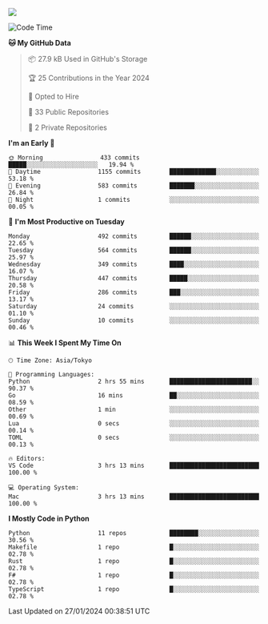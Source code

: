 ![](https://komarev.com/ghpvc/?username=kitagawa-hr)

<!--START_SECTION:waka-->
![Code Time](http://img.shields.io/badge/Code%20Time-762%20hrs%201%20min-blue)

**🐱 My GitHub Data** 

> 📦 27.9 kB Used in GitHub's Storage 
 > 
> 🏆 25 Contributions in the Year 2024
 > 
> 💼 Opted to Hire
 > 
> 📜 33 Public Repositories 
 > 
> 🔑 2 Private Repositories 
 > 
**I'm an Early 🐤** 

```text
🌞 Morning                433 commits         █████░░░░░░░░░░░░░░░░░░░░   19.94 % 
🌆 Daytime                1155 commits        █████████████░░░░░░░░░░░░   53.18 % 
🌃 Evening                583 commits         ███████░░░░░░░░░░░░░░░░░░   26.84 % 
🌙 Night                  1 commits           ░░░░░░░░░░░░░░░░░░░░░░░░░   00.05 % 
```
📅 **I'm Most Productive on Tuesday** 

```text
Monday                   492 commits         ██████░░░░░░░░░░░░░░░░░░░   22.65 % 
Tuesday                  564 commits         ██████░░░░░░░░░░░░░░░░░░░   25.97 % 
Wednesday                349 commits         ████░░░░░░░░░░░░░░░░░░░░░   16.07 % 
Thursday                 447 commits         █████░░░░░░░░░░░░░░░░░░░░   20.58 % 
Friday                   286 commits         ███░░░░░░░░░░░░░░░░░░░░░░   13.17 % 
Saturday                 24 commits          ░░░░░░░░░░░░░░░░░░░░░░░░░   01.10 % 
Sunday                   10 commits          ░░░░░░░░░░░░░░░░░░░░░░░░░   00.46 % 
```


📊 **This Week I Spent My Time On** 

```text
🕑︎ Time Zone: Asia/Tokyo

💬 Programming Languages: 
Python                   2 hrs 55 mins       ███████████████████████░░   90.37 % 
Go                       16 mins             ██░░░░░░░░░░░░░░░░░░░░░░░   08.59 % 
Other                    1 min               ░░░░░░░░░░░░░░░░░░░░░░░░░   00.69 % 
Lua                      0 secs              ░░░░░░░░░░░░░░░░░░░░░░░░░   00.14 % 
TOML                     0 secs              ░░░░░░░░░░░░░░░░░░░░░░░░░   00.13 % 

🔥 Editors: 
VS Code                  3 hrs 13 mins       █████████████████████████   100.00 % 

💻 Operating System: 
Mac                      3 hrs 13 mins       █████████████████████████   100.00 % 
```

**I Mostly Code in Python** 

```text
Python                   11 repos            ████████░░░░░░░░░░░░░░░░░   30.56 % 
Makefile                 1 repo              █░░░░░░░░░░░░░░░░░░░░░░░░   02.78 % 
Rust                     1 repo              █░░░░░░░░░░░░░░░░░░░░░░░░   02.78 % 
F#                       1 repo              █░░░░░░░░░░░░░░░░░░░░░░░░   02.78 % 
TypeScript               1 repo              █░░░░░░░░░░░░░░░░░░░░░░░░   02.78 % 
```




 Last Updated on 27/01/2024 00:38:51 UTC
<!--END_SECTION:waka-->
